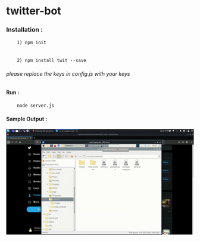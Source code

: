 # twitter-bot

### Installation :
        
        1) npm init
        
        
        2) npm install twit --save
        
        
       
       
      
###### please replace the keys in config.js with your keys


#### Run : 

        node server.js
        
        
        
        
#### Sample Output : 


   ![Screenshot](twitter_bot.gif)
